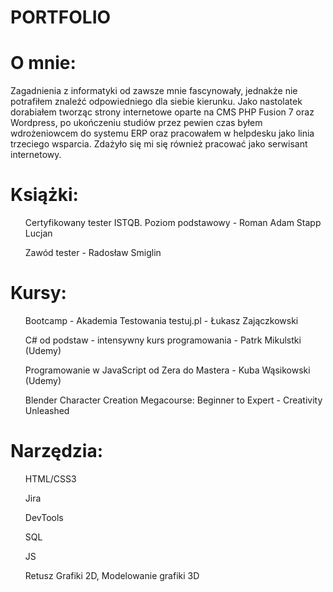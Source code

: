 # PORTFOLIO

<h1>O mnie:</h1>

Zagadnienia z informatyki od zawsze mnie fascynowały, jednakże nie potrafiłem znaleźć odpowiedniego dla siebie kierunku. Jako nastolatek dorabiałem tworząc strony internetowe oparte na CMS PHP Fusion 7 oraz Wordpress, po ukończeniu studiów przez pewien czas byłem wdrożeniowcem do systemu ERP oraz pracowałem w helpdesku jako linia trzeciego wsparcia. Zdażyło się mi się również pracować jako serwisant internetowy.

<h1>Książki:</h1>

<ol>Certyfikowany tester ISTQB. Poziom podstawowy - Roman Adam Stapp Lucjan </ol>
<ol>Zawód tester - Radosław Smiglin</ol>

<h1>Kursy:</h1>

<ol>Bootcamp - Akademia Testowania testuj.pl - Łukasz Zajączkowski</ol>
<ol>C# od podstaw - intensywny kurs programowania - Patrk Mikulstki (Udemy)</ol>
<ol>Programowanie w JavaScript od Zera do Mastera - Kuba Wąsikowski (Udemy)</ol>
<ol>Blender Character Creation Megacourse: Beginner to Expert - Creativity Unleashed</ol>

<h1>Narzędzia:</h1>

<ol>HTML/CSS3</ol>
<ol>Jira</ol>
<ol>DevTools</ol>
<ol>SQL</ol>
<ol>JS</ol>
<ol>Retusz Grafiki 2D, Modelowanie grafiki 3D</ol>
